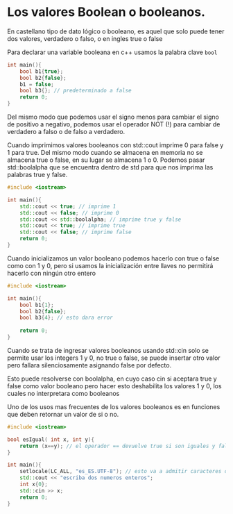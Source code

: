 Los valores Boolean o booleanos.
===

En castellano tipo de dato lógico o booleano, es aquel que solo puede tener dos
valores, verdadero o falso, o en ingles true o false

Para declarar una variable booleana en c++ usamos la palabra clave `bool`

```c++
int main(){
    bool b1{true};
    bool b2{false};
    b1 = false;
    bool b3{}; // predeterminado a false
    return 0;
}
```

Del mismo modo que podemos usar el signo menos para cambiar el signo de
positivo a negativo, podemos usar el operador NOT (!) para cambiar de verdadero
a falso o de falso a verdadero.

Cuando imprimimos valores booleanos con std::cout  imprime 0 para false y 1
para true. Del mismo modo cuando se almacena en memoria no se almacena true o
false, en su lugar se almacena 1 o 0. Podemos pasar std::boolalpha que se
encuentra dentro de std para que nos imprima las palabras true y false.

```c++
#include <iostream>

int main(){
    std::cout << true; // imprime 1
    std::cout << false; // imprime 0
    std::cout << std::boolalpha; // imprime true y false
    std::cout << true; // imprime true
    std::cout << false; // imprime false
    return 0;
}
```

Cuando inicializamos un valor booleano podemos hacerlo con true o false como
con 1 y 0, pero si usamos la inicialización entre llaves no permitirá hacerlo
con ningún otro entero

```c++
#include <iostream>

int main(){
    bool b1{1};
    bool b2{false};
    bool b3{4}; // esto dara error
    
    return 0;
}
```

Cuando se trata de ingresar valores booleanos usando std::cin solo se permite
usar los integers 1 y 0, no true o false, se puede insertar otro valor pero
fallara silenciosamente asignando false por defecto.

Esto puede resolverse con boolalpha, en cuyo caso cin si aceptara true y false
como valor booleano pero hacer esto deshabilita los valores 1 y 0, los cuales
no interpretara como booleanos

Uno de los usos mas frecuentes de los valores booleanos es en funciones que
deben retornar un valor de si o no. 

```c++
#include <iostream>

bool esIgual( int x, int y){
    return (x==y); // el operador == devuelve true si son iguales y false si no lo son.
}

int main(){
    setlocale(LC_ALL, "es_ES.UTF-8"); // esto va a admitir caracteres del castellano
    std::cout << "escriba dos numeros enteros";
    int x{0};
    std::cin >> x;
    return 0;
}
```
